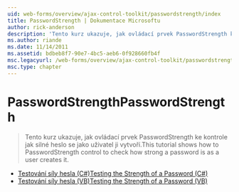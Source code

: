 ```yaml
---
uid: web-forms/overview/ajax-control-toolkit/passwordstrength/index
title: PasswordStrength | Dokumentace Microsoftu
author: rick-anderson
description: 'Tento kurz ukazuje, jak ovládací prvek PasswordStrength ke kontrole jak silné heslo se jako uživatel ji vytvoří.'
ms.author: riande
ms.date: 11/14/2011
ms.assetid: bdbeb8f7-90e7-4bc5-aeb6-0f928660fb4f
msc.legacyurl: /web-forms/overview/ajax-control-toolkit/passwordstrength
msc.type: chapter
---
```

<a name="passwordstrength"></a><span data-ttu-id="ca18a-103">PasswordStrength</span><span class="sxs-lookup"><span data-stu-id="ca18a-103">PasswordStrength</span></span>
====================
> <span data-ttu-id="ca18a-104">Tento kurz ukazuje, jak ovládací prvek PasswordStrength ke kontrole jak silné heslo se jako uživatel ji vytvoří.</span><span class="sxs-lookup"><span data-stu-id="ca18a-104">This tutorial shows how to PasswordStrength control to check how strong a password is as a user creates it.</span></span>


- [<span data-ttu-id="ca18a-105">Testování síly hesla (C#)</span><span class="sxs-lookup"><span data-stu-id="ca18a-105">Testing the Strength of a Password (C#)</span></span>](testing-the-strength-of-a-password-cs.md)
- [<span data-ttu-id="ca18a-106">Testování síly hesla (VB)</span><span class="sxs-lookup"><span data-stu-id="ca18a-106">Testing the Strength of a Password (VB)</span></span>](testing-the-strength-of-a-password-vb.md)
